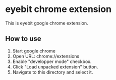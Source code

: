 # eyebit chrome extension

This is eyebit google chrome extension.

## How to use

1. Start google chrome
2. Open URL: chrome://extensions
3. Enable "developper mode" checkbox.
4. Click "Load unpacked extension" button.
5. Navigate to this directory and select it.
